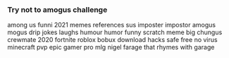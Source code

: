 ### Try not to amogus challenge

among us funni 2021 memes references sus imposter impostor amogus mogus drip jokes laughs humour humor funny scratch meme big chungus crewmate 2020 fortnite roblox bobux download hacks safe free no virus minecraft pvp epic gamer pro mlg nigel farage that rhymes with garage

<!--
**CluckCluckChicken/CluckCluckChicken** is a ✨ _special_ ✨ repository because its `README.md` (this file) appears on your GitHub profile.

Here are some ideas to get you started:

- 🔭 I’m currently working on ...
- 🌱 I’m currently learning ...
- 👯 I’m looking to collaborate on ...
- 🤔 I’m looking for help with ...
- 💬 Ask me about ...
- 📫 How to reach me: ...
- 😄 Pronouns: ...
- ⚡ Fun fact: ...
-->

